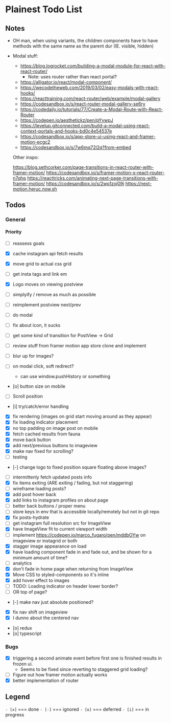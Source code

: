 # Plainest Todo List

## Notes

- OH man, when using variants, the children components have to have methods with the same name as the parent dur (IE. visible, hidden)
- Modal stuff:

  - https://blog.logrocket.com/building-a-modal-module-for-react-with-react-router/
    - Note: uses router rather than react portal?
  - https://alligator.io/react/modal-component/
  - https://wecodetheweb.com/2019/03/02/easy-modals-with-react-hooks/
  - https://reacttraining.com/react-router/web/example/modal-gallery
  - https://codesandbox.io/s/react-router-modal-gallery-se6ry
  - https://codedaily.io/tutorials/77/Create-a-Modal-Route-with-React-Router
  - https://codepen.io/aesthetickz/pen/pYywpJ
  - https://levelup.gitconnected.com/build-a-modal-using-react-context-portals-and-hooks-bd0c4e54537e
  - https://codesandbox.io/s/app-store-ui-using-react-and-framer-motion-ecgc2
  - https://codesandbox.io/s/7w6mq72l2q?from-embed

  Other inspo:

  https://blog.sethcorker.com/page-transitions-in-react-router-with-framer-motion/
  https://codesandbox.io/s/framer-motion-x-react-router-n7qhp
  https://reacttricks.com/animating-next-page-transitions-with-framer-motion/
  https://codesandbox.io/s/2wp1zoj09j
  https://next-motion.heruc.now.sh

## Todos

### General

#### Priority

- [ ] reassess goals

- [x] cache instagram api fetch results
- [x] move grid to actual css grid
- [ ] get insta tags and link em
- [x] Logo moves on viewing postview
- [ ] simplyify / remove as much as possible
- [ ] reimplement postview next/prev
- [ ] do modal
- [ ] fix about icon, it sucks
- [ ] get some kind of transition for PostView -> Grid
- [ ] review stuff from framer motion app store clone and implement
- [ ] blur up for images?
- [ ] on modal click, soft redirect?
  - can use window.pushHistory or something
- [o] button size on mobile
- [ ] Scroll position
- [i] try/catch/error handling
- [x] fix rendering (images on grid start moving around as they appear)
- [x] fix loading indicator placement
- [x] no top padding on image post on mobile
- [x] fetch cached results from fauna
- [x] move back button
- [x] add next/previous buttons to imageview
- [x] make nav fixed for scrolling?
- [ ] testing
- [-] change logo to fixed position square floating above images?
- [ ] intermittenly fetch updated posts info
- [x] fix items exiting (ARE exiting / fading, but not staggering)
- [ ] wireframe loading posts?
- [x] add post hover back
- [x] add links to instagram profiles on about page
- [ ] better back buttons / proper menu
- [ ] store keys in env that is accessible locally/remotely but not in git repo
- [x] fix posts-hydrate
- [ ] get instagram full resolution src for ImageView
- [x] have ImageView fit to current viewport width
- [ ] implement https://codepen.io/marco_fugaro/pen/mddbOYw on imageview or instagrid or both
- [x] stagger image appearance on load
- [x] have loading component fade in and fade out, and be shown for a minimum amount of time?
- [ ] analytics
- [x] don't fade in home page when returning from ImageView
- [x] Move CSS to styled-components so it's inline
- [x] add hover effect to images
- [ ] TODO: Loading indicator on header lower border?
- [ ] OR top of page?
- [-] make nav just absolute positioned?
- [x] fix nav shift on imageview
- [x] I dunno about the centered nav
- [o] redux
- [o] typescript

### Bugs

- [x] triggering a second animate event before first one is finished results in frozen ui.
  - Seems to be fixed since reverting to staggered grid loading?
- [ ] Figure out how framer motion actually works
- [x] better implementation of router

## Legend

`- [x]` === done
`- [-]` === ignored
`- [o]` === deferred
`- [i]` === in progress
